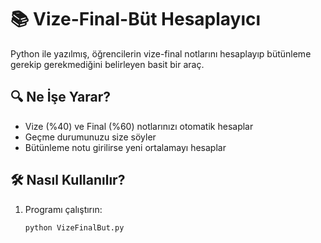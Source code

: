 # 📚 Vize-Final-Büt Hesaplayıcı

Python ile yazılmış, öğrencilerin vize-final notlarını hesaplayıp bütünleme gerekip gerekmediğini belirleyen basit bir araç.

## 🔍 Ne İşe Yarar?
- Vize (%40) ve Final (%60) notlarınızı otomatik hesaplar
- Geçme durumunuzu size söyler
- Bütünleme notu girilirse yeni ortalamayı hesaplar

## 🛠️ Nasıl Kullanılır?
1. Programı çalıştırın:
   ```bash
   python VizeFinalBut.py

